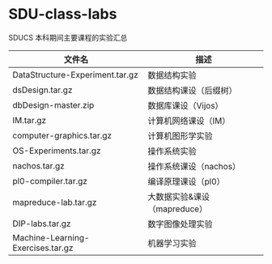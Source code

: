 # SDU-class-labs

SDUCS 本科期间主要课程的实验汇总


|文件名|描述|
|---|---|
|DataStructure-Experiment.tar.gz|数据结构实验|
|dsDesign.tar.gz|数据结构课设（后缀树）|
|dbDesign-master.zip|数据库课设（Vijos）|
|IM.tar.gz|计算机网络课设（IM）|
|computer-graphics.tar.gz|计算机图形学实验|
|OS-Experiments.tar.gz|操作系统实验|
|nachos.tar.gz|操作系统课设（nachos）|
|pl0-compiler.tar.gz|编译原理课设（pl0）|
|mapreduce-lab.tar.gz|大数据实验&课设（mapreduce）|
|DIP-labs.tar.gz|数字图像处理实验|
|Machine-Learning-Exercises.tar.gz|机器学习实验|


